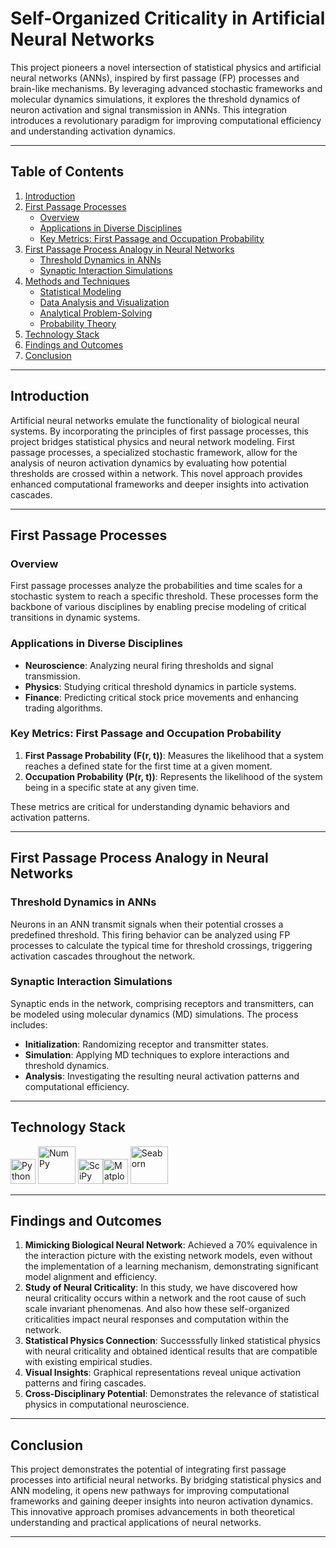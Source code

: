 
# Self-Organized Criticality in Artificial Neural Networks

This project pioneers a novel intersection of statistical physics and artificial neural networks (ANNs), inspired by first passage (FP) processes and brain-like mechanisms. By leveraging advanced stochastic frameworks and molecular dynamics simulations, it explores the threshold dynamics of neuron activation and signal transmission in ANNs. This integration introduces a revolutionary paradigm for improving computational efficiency and understanding activation dynamics.

---

## Table of Contents

1. [Introduction](#introduction)
2. [First Passage Processes](#first-passage-processes)
    - [Overview](#overview)
    - [Applications in Diverse Disciplines](#applications-in-diverse-disciplines)
    - [Key Metrics: First Passage and Occupation Probability](#key-metrics-first-passage-and-occupation-probability)
3. [First Passage Process Analogy in Neural Networks](#first-passage-process-analogy-in-neural-networks)
    - [Threshold Dynamics in ANNs](#threshold-dynamics-in-anns)
    - [Synaptic Interaction Simulations](#synaptic-interaction-simulations)
4. [Methods and Techniques](#methods-and-techniques)
    - [Statistical Modeling](#statistical-modeling)
    - [Data Analysis and Visualization](#data-analysis-and-visualization)
    - [Analytical Problem-Solving](#analytical-problem-solving)
    - [Probability Theory](#probability-theory)
5. [Technology Stack](#technology-stack)
6. [Findings and Outcomes](#findings-and-outcomes)
7. [Conclusion](#conclusion)

---

## Introduction

Artificial neural networks emulate the functionality of biological neural systems. By incorporating the principles of first passage processes, this project bridges statistical physics and neural network modeling. First passage processes, a specialized stochastic framework, allow for the analysis of neuron activation dynamics by evaluating how potential thresholds are crossed within a network. This novel approach provides enhanced computational frameworks and deeper insights into activation cascades.

---

## First Passage Processes

### Overview

First passage processes analyze the probabilities and time scales for a stochastic system to reach a specific threshold. These processes form the backbone of various disciplines by enabling precise modeling of critical transitions in dynamic systems.

### Applications in Diverse Disciplines

- **Neuroscience**: Analyzing neural firing thresholds and signal transmission.
- **Physics**: Studying critical threshold dynamics in particle systems.
- **Finance**: Predicting critical stock price movements and enhancing trading algorithms.

### Key Metrics: First Passage and Occupation Probability

1. **First Passage Probability (F(r, t))**: Measures the likelihood that a system reaches a defined state for the first time at a given moment.
2. **Occupation Probability (P(r, t))**: Represents the likelihood of the system being in a specific state at any given time.

These metrics are critical for understanding dynamic behaviors and activation patterns.

---

## First Passage Process Analogy in Neural Networks

### Threshold Dynamics in ANNs

Neurons in an ANN transmit signals when their potential crosses a predefined threshold. This firing behavior can be analyzed using FP processes to calculate the typical time for threshold crossings, triggering activation cascades throughout the network.

### Synaptic Interaction Simulations

Synaptic ends in the network, comprising receptors and transmitters, can be modeled using molecular dynamics (MD) simulations. The process includes:
- **Initialization**: Randomizing receptor and transmitter states.
- **Simulation**: Applying MD techniques to explore interactions and threshold dynamics.
- **Analysis**: Investigating the resulting neural activation patterns and computational efficiency.

---

## Technology Stack

<img src="https://upload.wikimedia.org/wikipedia/commons/c/c3/Python-logo-notext.svg" alt="Python" width="40"> <img src="https://upload.wikimedia.org/wikipedia/commons/3/31/NumPy_logo_2020.svg" alt="NumPy" width="60"> <img src="https://upload.wikimedia.org/wikipedia/commons/b/b2/SCIPY_2.svg" alt="SciPy" width="40"><img src="https://upload.wikimedia.org/wikipedia/commons/8/84/Matplotlib_icon.svg" alt="Matplotlib" width="40"> <img src="https://seaborn.pydata.org/_images/logo-mark-lightbg.svg" alt="Seaborn" width="60">

---

## Findings and Outcomes

1. **Mimicking Biological Neural Network**: Achieved a 70% equivalence in the interaction picture with the existing network models, even without the implementation of a learning mechanism, demonstrating significant model alignment and efficiency.
2. **Study of Neural Criticality**: In this study, we have discovered how neural criticality occurs within a network and the root cause of such scale invariant phenomenas. And also how these self-organized criticalities impact neural responses and computation within the network.
3. **Statistical Physics Connection**: Successsfully linked statistical physics with neural criticality and obtained identical results that are compatible with existing empirical studies.
4. **Visual Insights**: Graphical representations reveal unique activation patterns and firing cascades.
5. **Cross-Disciplinary Potential**: Demonstrates the relevance of statistical physics in computational neuroscience.

---

## Conclusion

This project demonstrates the potential of integrating first passage processes into artificial neural networks. By bridging statistical physics and ANN modeling, it opens new pathways for improving computational frameworks and gaining deeper insights into neuron activation dynamics. This innovative approach promises advancements in both theoretical understanding and practical applications of neural networks.

---
